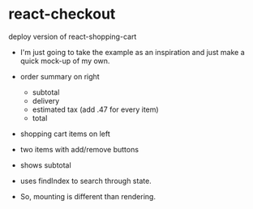 # react-checkout
deploy version of react-shopping-cart




- I'm just going to take the example as an inspiration and just make a quick mock-up of my own.

- order summary on right
  - subtotal
  - delivery
  - estimated tax (add .47 for every item)
  - total

- shopping cart items on left
- two items with add/remove buttons
- shows subtotal


- uses findIndex to search through state.


- So, mounting is different than rendering.
